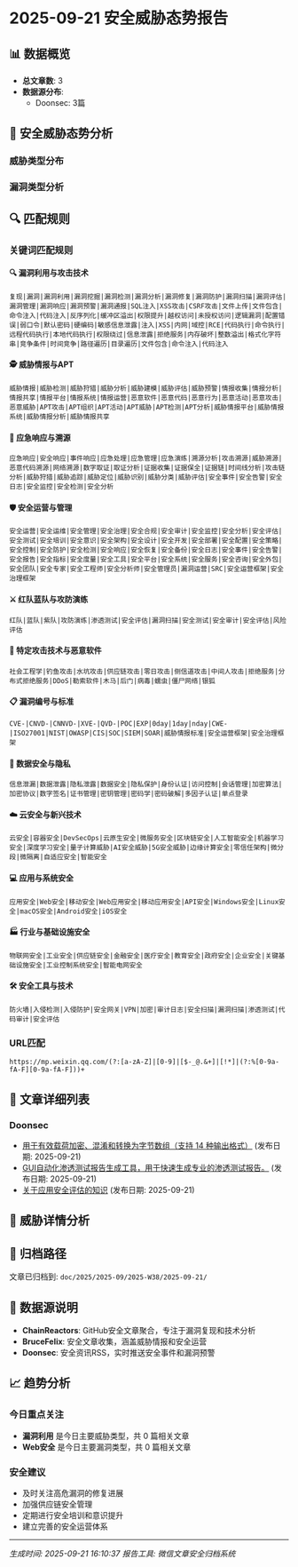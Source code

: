 # 2025-09-21 安全威胁态势报告

## 📊 数据概览

- **总文章数**: 3
- **数据源分布**:
  - Doonsec: 3篇

## 🚨 安全威胁态势分析

### 威胁类型分布

### 漏洞类型分析

## 🔍 匹配规则

### 关键词匹配规则

#### 🔍 漏洞利用与攻击技术
`复现|漏洞|漏洞利用|漏洞挖掘|漏洞检测|漏洞分析|漏洞修复|漏洞防护|漏洞扫描|漏洞评估|漏洞管理|漏洞响应|漏洞预警|漏洞通报|SQL注入|XSS攻击|CSRF攻击|文件上传|文件包含|命令注入|代码注入|反序列化|缓冲区溢出|权限提升|越权访问|未授权访问|逻辑漏洞|配置错误|弱口令|默认密码|硬编码|敏感信息泄露|注入|XSS|内网|域控|RCE|代码执行|命令执行|远程代码执行|本地代码执行|权限绕过|信息泄露|拒绝服务|内存破坏|整数溢出|格式化字符串|竞争条件|时间竞争|路径遍历|目录遍历|文件包含|命令注入|代码注入`

#### 🕵️ 威胁情报与APT
`威胁情报|威胁检测|威胁狩猎|威胁分析|威胁建模|威胁评估|威胁预警|情报收集|情报分析|情报共享|情报平台|情报系统|情报运营|恶意软件|恶意代码|恶意行为|恶意活动|恶意攻击|恶意威胁|APT攻击|APT组织|APT活动|APT威胁|APT检测|APT分析|威胁情报平台|威胁情报系统|威胁情报分析|威胁情报共享`

#### 🚨 应急响应与溯源
`应急响应|安全响应|事件响应|应急处理|应急管理|应急演练|溯源分析|攻击溯源|威胁溯源|恶意代码溯源|网络溯源|数字取证|取证分析|证据收集|证据保全|证据链|时间线分析|攻击链分析|威胁狩猎|威胁追踪|威胁定位|威胁识别|威胁分类|威胁评估|安全事件|安全告警|安全日志|安全监控|安全检测|安全分析`

#### 🛡️ 安全运营与管理
`安全运营|安全运维|安全管理|安全治理|安全合规|安全审计|安全监控|安全分析|安全评估|安全测试|安全培训|安全意识|安全架构|安全设计|安全开发|安全部署|安全配置|安全策略|安全控制|安全防护|安全检测|安全响应|安全恢复|安全备份|安全日志|安全事件|安全告警|安全报告|安全指标|安全度量|安全工具|安全平台|安全系统|安全服务|安全咨询|安全外包|安全团队|安全专家|安全工程师|安全分析师|安全管理员|漏洞运营|SRC|安全运营框架|安全治理框架`

#### ⚔️ 红队蓝队与攻防演练
`红队|蓝队|紫队|攻防演练|渗透测试|安全评估|漏洞扫描|安全测试|安全审计|安全评估|风险评估`

#### 🦠 特定攻击技术与恶意软件
`社会工程学|钓鱼攻击|水坑攻击|供应链攻击|零日攻击|侧信道攻击|中间人攻击|拒绝服务|分布式拒绝服务|DDoS|勒索软件|木马|后门|病毒|蠕虫|僵尸网络|银狐`

#### 📋 漏洞编号与标准
`CVE-|CNVD-|CNNVD-|XVE-|QVD-|POC|EXP|0day|1day|nday|CWE-|ISO27001|NIST|OWASP|CIS|SOC|SIEM|SOAR|威胁情报标准|安全运营框架|安全治理框架`

#### 🔐 数据安全与隐私
`信息泄漏|数据泄露|隐私泄露|数据安全|隐私保护|身份认证|访问控制|会话管理|加密算法|加密协议|数字签名|证书管理|密钥管理|密码学|密码破解|多因子认证|单点登录`

#### ☁️ 云安全与新兴技术
`云安全|容器安全|DevSecOps|云原生安全|微服务安全|区块链安全|人工智能安全|机器学习安全|深度学习安全|量子计算威胁|AI安全威胁|5G安全威胁|边缘计算安全|零信任架构|微分段|微隔离|自适应安全|智能安全`

#### 💻 应用与系统安全
`应用安全|Web安全|移动安全|Web应用安全|移动应用安全|API安全|Windows安全|Linux安全|macOS安全|Android安全|iOS安全`

#### 🏭 行业与基础设施安全
`物联网安全|工业安全|供应链安全|金融安全|医疗安全|教育安全|政府安全|企业安全|关键基础设施安全|工业控制系统安全|智能电网安全`

#### 🛠️ 安全工具与技术
`防火墙|入侵检测|入侵防护|安全网关|VPN|加密|审计日志|安全扫描|漏洞扫描|渗透测试|代码审计|安全评估`

### URL匹配
`https://mp.weixin.qq.com/(?:[a-zA-Z]|[0-9]|[$-_@.&+]|[!*]|(?:%[0-9a-fA-F][0-9a-fA-F]))+`

## 📰 文章详细列表

### Doonsec

- [用于有效载荷加密、混淆和转换为字节数组（支持 14 种输出格式）](https://mp.weixin.qq.com/s?__biz=Mzg2NTk4MTE1MQ==&mid=2247487920&idx=1&sn=2a4be86c7d41f27da885b3f721a9a42f) (发布日期: 2025-09-21)
- [GUI自动化渗透测试报告生成工具，用于快速生成专业的渗透测试报告。](https://mp.weixin.qq.com/s?__biz=Mzk0ODM0NDIxNQ==&mid=2247495254&idx=1&sn=5b88b096d4cc407039cbc068b0a1ba3a) (发布日期: 2025-09-21)
- [关于应用安全评估的知识](https://mp.weixin.qq.com/s?__biz=MzA5NDg2NTg4MA==&mid=2651586690&idx=1&sn=2a56d02c00f4326e207c871d78716d18) (发布日期: 2025-09-21)


## 🎯 威胁详情分析


## 📁 归档路径

文章已归档到: `doc/2025/2025-09/2025-W38/2025-09-21/`

## 🔗 数据源说明

- **ChainReactors**: GitHub安全文章聚合，专注于漏洞复现和技术分析
- **BruceFeIix**: 安全文章收集，涵盖威胁情报和安全运营
- **Doonsec**: 安全资讯RSS，实时推送安全事件和漏洞预警

## 📈 趋势分析

### 今日重点关注
- **漏洞利用** 是今日主要威胁类型，共 0 篇相关文章
- **Web安全** 是今日主要漏洞类型，共 0 篇相关文章

### 安全建议
- 及时关注高危漏洞的修复进展
- 加强供应链安全管理
- 定期进行安全培训和意识提升
- 建立完善的安全运营体系

---
*生成时间: 2025-09-21 16:10:37*
*报告工具: 微信文章安全归档系统*
